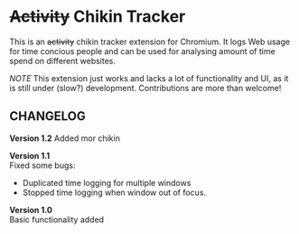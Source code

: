 ~~Activity~~ Chikin Tracker
================

This is an ~~activity~~ chikin tracker extension for Chromium. It logs Web usage for time concious people and can be used for analysing amount of time spend on different websites.

*NOTE* This extension just works and lacks a lot of functionality and UI, as it is still under (slow?) development. Contributions are more than welcome!

CHANGELOG
---------

**Version 1.2**
Added mor chikin

**Version 1.1**  
Fixed some bugs:   

* Duplicated time logging for multiple windows  
* Stopped time logging when window out of focus.  

**Version 1.0**  
Basic functionality added
